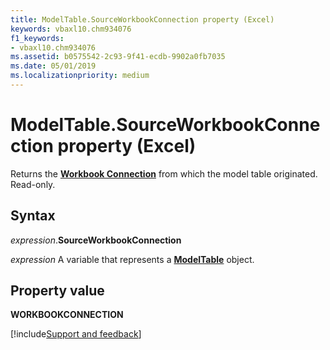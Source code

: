 ```yaml
---
title: ModelTable.SourceWorkbookConnection property (Excel)
keywords: vbaxl10.chm934076
f1_keywords:
- vbaxl10.chm934076
ms.assetid: b0575542-2c93-9f41-ecdb-9902a0fb7035
ms.date: 05/01/2019
ms.localizationpriority: medium
---
```



# ModelTable.SourceWorkbookConnection property (Excel)

Returns the **[Workbook Connection](excel.workbookconnection.md)** from which the model table originated. Read-only. 


## Syntax

_expression_.**SourceWorkbookConnection**

_expression_ A variable that represents a **[ModelTable](Excel.modeltable.md)** object.


## Property value

**WORKBOOKCONNECTION**




[!include[Support and feedback](~/includes/feedback-boilerplate.md)]